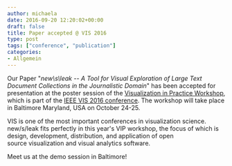 ```yaml
---
author: michaela
date: 2016-09-20 12:20:02+00:00
draft: false
title: Paper accepted @ VIS 2016
type: post
tags: ["conference", "publication"]
categories:
- Allgemein
---
```


Our Paper "_new\s\leak -- A Tool for Visual Exploration of Large Text Document Collections in the Journalistic Domain_" has been accepted for presentation at the poster session of the [Visualization in Practice Workshop](http://visinpractice.org), which is part of the [IEEE VIS 2016 conference](http://ieeevis.org). The workshop will take place in Baltimore Maryland, USA on October 24-25.

VIS is one of the most important conferences in visualization science. new/s/leak fits perfectly in this year's VIP workshop, the focus of which is design, development, distribution, and application of open source visualization and visual analytics software.

Meet us at the demo session in Baltimore!
